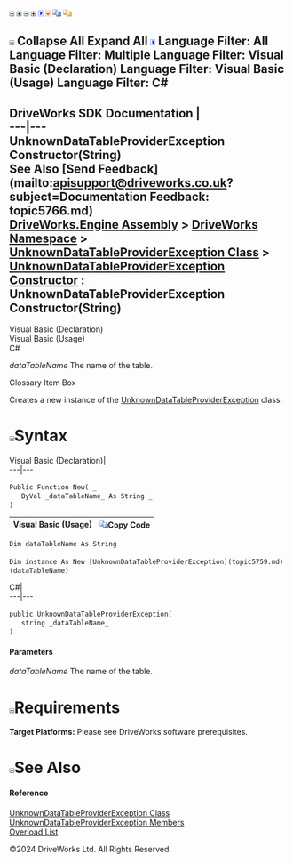 ![](dotnetimages/collapse.gif) ![](dotnetimages/expand.gif) ![](dotnetimages/collapse.gif) ![](dotnetimages/expand.gif) ![](dotnetimages/drpdown.gif) ![](dotnetimages/drpdown_orange.gif) ![](dotnetimages/copycode.gif) ![](dotnetimages/copycodeHighlight.gif)

![](dotnetimages/collapse.gif) Collapse All Expand All ![](dotnetimages/drpdown.gif) Language Filter: All  Language Filter: Multiple  Language Filter: Visual Basic (Declaration) Language Filter: Visual Basic (Usage) Language Filter: C#  
---  
DriveWorks SDK Documentation  |   
---|---  
UnknownDataTableProviderException Constructor(String)   
See Also [Send Feedback](mailto:apisupport@driveworks.co.uk?subject=Documentation Feedback: topic5766.md)  
[DriveWorks.Engine Assembly](topic2156.md) > [DriveWorks Namespace](topic2159.md) > [UnknownDataTableProviderException Class](topic5759.md) > [UnknownDataTableProviderException Constructor](topic5765.md) : UnknownDataTableProviderException Constructor(String)  
---  
  
Visual Basic (Declaration)    
Visual Basic (Usage)    
C# 

_dataTableName_
    The name of the table.

Glossary Item Box

Creates a new instance of the [UnknownDataTableProviderException](topic5759.md) class. 

# ![](dotnetimages/collapse.gif)Syntax

Visual Basic (Declaration)|   
---|---  
      
    
    Public Function New( _
       ByVal _dataTableName_ As String _
    )  
  
Visual Basic (Usage)| ![](dotnetimages/copycode.gif)Copy Code  
---|---  
      
    
    Dim dataTableName As String
     
    Dim instance As New [UnknownDataTableProviderException](topic5759.md)(dataTableName)  
  
C#|   
---|---  
      
    
    public UnknownDataTableProviderException( 
       string _dataTableName_
    )  
  
#### Parameters

 _dataTableName_
    The name of the table.

# ![](dotnetimages/collapse.gif)Requirements

**Target Platforms:** Please see DriveWorks software prerequisites.

# ![](dotnetimages/collapse.gif)See Also

#### Reference

[UnknownDataTableProviderException Class](topic5759.md)   
[UnknownDataTableProviderException Members](topic5760.md)   
[Overload List](topic5765.md)

©2024 DriveWorks Ltd. All Rights Reserved.
